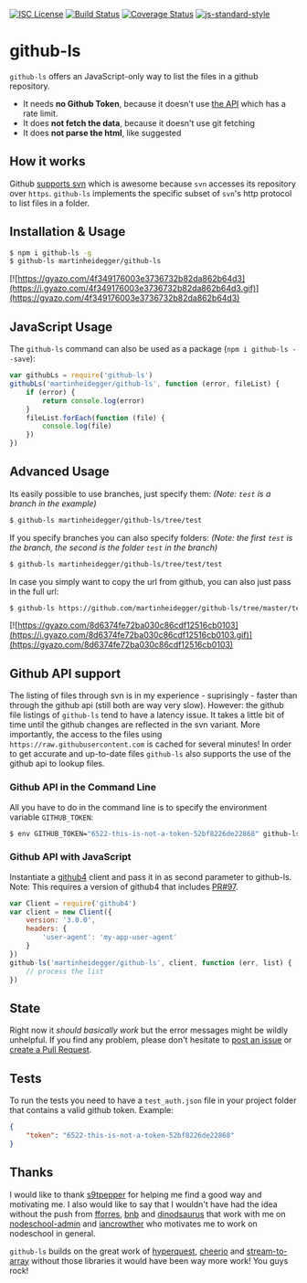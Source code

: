 [![ISC License](https://img.shields.io/badge/license-ISC-red.svg?style=flat)](https://tldrlegal.com/license/-isc-license)
[![Build Status](https://travis-ci.org/martinheidegger/github-ls.svg?branch=master)](https://travis-ci.org/martinheidegger/github-ls)
[![Coverage Status](https://coveralls.io/repos/github/martinheidegger/github-ls/badge.svg?branch=master)](https://coveralls.io/github/martinheidegger/github-ls?branch=master)
[![js-standard-style](https://img.shields.io/badge/code%20style-standard-brightgreen.svg)](http://standardjs.com/)

# github-ls
`github-ls` offers an JavaScript-only way to list the files in a github 
repository.

 - It needs **no Github Token**, because it doesn't use [the API](https://developer.github.com/v3/git/trees/) which has a rate limit.
 - It does **not fetch the data**, because it doesn't use git fetching
 - It does **not parse the html**, like suggested 

## How it works
Github [supports svn](https://help.github.com/articles/support-for-subversion-clients/)
which is awesome because `svn` accesses its repository over `https`.
`github-ls` implements the specific subset of `svn`'s http protocol to list files in a folder.

## Installation & Usage
```bash
$ npm i github-ls -g
$ github-ls martinheidegger/github-ls
```

[![https://gyazo.com/4f349176003e3736732b82da862b64d3](https://i.gyazo.com/4f349176003e3736732b82da862b64d3.gif)](https://gyazo.com/4f349176003e3736732b82da862b64d3)

## JavaScript Usage
The `github-ls` command can also be used as a package (`npm i github-ls --save`):

```JavaScript
var githubLs = require('github-ls')
githubLs('martinheidegger/github-ls', function (error, fileList) {
    if (error) {
        return console.log(error)
    }
    fileList.forEach(function (file) {
        console.log(file)
    })
})
```

## Advanced Usage
Its easily possible to use branches, just specify them:
_(Note: `test` is a branch in the example)_

```bash
$ github-ls martinheidegger/github-ls/tree/test
```

If you specify branches you can also specify folders:
_(Note: the first `test` is the branch, the second is the folder `test` in the branch)_

```bash
$ github-ls martinheidegger/github-ls/tree/test/test
```

In case you simply want to copy the url from github, you can also just pass in
the full url:

```bash
$ github-ls https://github.com/martinheidegger/github-ls/tree/master/test
```

[![https://gyazo.com/8d6374fe72ba030c86cdf12516cb0103](https://i.gyazo.com/8d6374fe72ba030c86cdf12516cb0103.gif)](https://gyazo.com/8d6374fe72ba030c86cdf12516cb0103)

## Github API support
The listing of files through svn is in my experience - suprisingly - faster than through the github api (still both are way very slow). However: the 
github file listings of `github-ls` tend to have a latency issue. It takes
a little bit of time until the github changes are reflected in the svn variant.
More importantly, the access to the files using
`https://raw.githubusercontent.com` is cached for several minutes! In order to
get accurate and up-to-date files `github-ls` also supports the use of the
github api to lookup files.

### Github API in the Command Line
All you have to do in the command line is to specify the environment variable `GITHUB_TOKEN`:

```bash
$ env GITHUB_TOKEN="6522-this-is-not-a-token-52bf8226de22868" github-ls martinheidegger/github-ls
```

### Github API with JavaScript
Instantiate a [github4]() client and pass it in as second parameter to github-ls. Note: This requires a version of github4 that includes [PR#97](https://github.com/kaizensoze/node-github/pull/97).

```JavaScript
var Client = require('github4')
var client = new Client({
    version: '3.0.0',
    headers: {
        'user-agent': 'my-app-user-agent' 
    }
})
github-ls('martinheidegger/github-ls', client, function (err, list) {
    // process the list
})
```


## State
Right now it _should basically work_ but the error messages might be wildly
unhelpful. If you find any problem, please don't hesitate to
[post an issue](https://github.com/martinheidegger/github-ls/issues/new) or
[create a Pull Request](https://help.github.com/articles/creating-a-pull-request/).

## Tests
To run the tests you need to have a `test_auth.json` file in your project 
folder that contains a valid github token. Example:

```JSON
{
    "token": "6522-this-is-not-a-token-52bf8226de22868"
}
```

## Thanks
I would like to thank [s9tpepper](https://github.com/s9tpepper) for helping me
find a good way and motivating me. I also would like to say that I wouldn't
have had the idea without the push from [fforres](https://github.com/fforres),
[bnb](https://github.com/bnb) and [dinodsaurus](https://github.com/dinodsaurus)
that work with me on [nodeschool-admin](https://github.com/nodeschool/admin)
and [iancrowther](https://github.com/iancrowther) who motivates me to work on nodeschool in general.

`github-ls` builds on the great work of
[hyperquest](https://github.com/substack/hyperquest),
[cheerio](https://github.com/cheeriojs/cheerio) and
[stream-to-array](https://github.com/stream-utils/stream-to-array) without
those libraries it would have been way more work! You guys rock!


